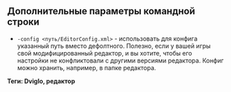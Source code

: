 ## Дополнительные параметры командной строки

* `-config <путь/EditorConfig.xml>` - использовать для конфига указанный путь вместо дефолтного. Полезно, если у вашей игры свой модифицированный редактор,
  и вы хотите, чтобы его настройки не конфликтовали с другими версиями редактора. Конфиг можно хранить, например, в папке редактора.

**Теги: Dviglo, редактор**
